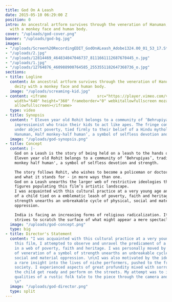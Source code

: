 ```yaml
---
title: God On A Leash
date: 2015-05-10 06:29:00 Z
position: 0
intro: An ancestral artform survives through the veneration of Hanuman, a hindu deity
  with a monkey face and human body.
cover: "/uploads/god-cover.png"
banner: "/uploads/god-bg.jpg"
images:
- "/uploads/Screen%20RecordingEDIT_GodOnALeash_Adobe1324.00_01_53_17.Still002.jpg"
- "/uploads/2.jpg"
- "/uploads/12814469_464834047046737_8111661112687670445_n.jpg"
- "/uploads/1.jpg"
- "/uploads/12764876_460988900764585_2553551182647368736_o.jpg"
sections:
- title: Logline
  content: An ancestral artform survives through the veneration of Hanuman, a hindu
    deity with a monkey face and human body.
  image: "/uploads/screaming-kid.jpg"
- content: <iframe                      src="https://player.vimeo.com/video/300574303?color=fff&portrait=0"
    width="640" height="360" frameborder="0" webkitallowfullscreen mozallowfullscreen
    allowfullscreen></iframe>
  type: video
- title: Synopsis
  content: " Eleven year old Rohit belongs to a community of ‘Behrupiyas’, traditional
    impressionist who train their kids to act like apes. The fringe community survives
    under abject poverty, tied firmly to their belief of a Hindu mythological deity
    Hanuman, Half monkey-half human’, a symbol of selfless devotion and strength. "
  image: "/uploads/god-synopsis.png"
- title: Concept
  content: |-
    God on a Leash is the story of being held on a leash to the hands of faith, heritage and poverty through an excavation of the relation between humanism and divinity.
    Eleven year old Rohit belongs to a community of ‘Behrupiyas’, traditional impressionists who train their children to act like apes. This fringe community survives under abject poverty, tied firmly to their belief in the power of a Hindu mythological deity 'Hanuman: half
    monkey half human', a symbol of selfless devotion and strength.

    The story follows Rohit, who wishes to become a policeman or doctor but is instead forced into the practice. In the end, he embodies the deity
    and what it stands for - in more ways than one.
    God on a Leash unearths the larger web of restrictive ideologies that twine our minds and bodies, connecting us in kinship to the trapped
    figures populating this film’s artistic landscape.
    I was acquainted with this cultural practice at a very young age and through this film, I attempted to observe and unravel the predicament
    of a child tied on a emblematic leash of poverty, faith and heritage. I was personally moved by how the practice of veneration of a symbol of
    strength unearths an unbreakable cycle of physical, social and material
    oppression.

    India is facing an increasing forms of religious radicalization. It is easy to forget what religion imbues for the disenfranchised. God on a Leash
    strives to scratch the surface of what might appear a mere spectacle.
  image: "/uploads/god-concept.png"
  type: big
- title: Director's Statement
  content: "I was acquainted with this cultural practice at a very young age and through
    this film, I attempted to observe and unravel the predicament of a child trapped
    in a web of poverty, faith and heritage. I was personally moved by how the practice
    of veneration of a symbol of strength unearths an unbreakable cycle of physical,
    social and material oppression. \n\nI was also motivated by the idea of capturing
    a rare insight into the lives of niche performers, pushed to the fringes of the
    society. I experienced aspects of great profundity mixed with sorrow while capturing
    the child get ready and perform on the streets. My attempt was to impart visceral
    qualities of a rustic folk tale to the piece through the camera and sound work.
    \n"
  image: "/uploads/god-director.png"
  type: split
---
```


